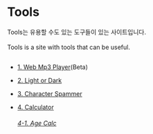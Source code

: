 # Tools

Tools는 유용할 수도 있는 도구들이 있는 사이트입니다.<br><br>
Tools is a site with tools that can be useful.


##
- <a href="https://github.com/DM-09/tools/tree/main/WMP">1. Web Mp3 Player</a>(Beta)
- <a href="https://github.com/DM-09/tools/tree/main/LoD">2. Light or Dark</a>
- <a href="https://github.com/DM-09/tools/tree/main/CS">3. Character Spammer</a>

- <a href="https://github.com/DM-09/tools/tree/main/Calc">4. Calculator</a><br>
  ###### <a href="https://github.com/DM-09/tools/tree/main/Calc/Age">4-1. Age Calc</a>
